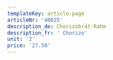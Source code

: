 ```yaml
---
templateKey: article-page
articleNr: '40025'
description_de: Chorizobrät-Rahm
description_fr: ' Chorizo'
unit: '2'
price: '27.50'
---
```


